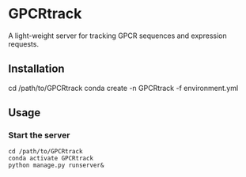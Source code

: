 GPCRtrack
=========
A light-weight server for tracking GPCR sequences and expression requests.

## Installation
cd /path/to/GPCRtrack
conda create -n GPCRtrack -f environment.yml


## Usage
### Start the server
```
cd /path/to/GPCRtrack
conda activate GPCRtrack
python manage.py runserver&
```
